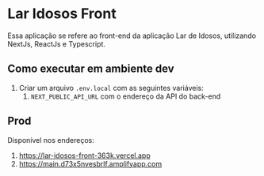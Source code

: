 # Lar Idosos Front

Essa aplicação se refere ao front-end da aplicação Lar de Idosos, utilizando NextJs, ReactJs e Typescript.

## Como executar em ambiente dev

1. Criar um arquivo `.env.local` com as seguintes variáveis:
   1. `NEXT_PUBLIC_API_URL` com o endereço da API do back-end


## Prod
Disponível nos endereços:
1. https://lar-idosos-front-363k.vercel.app
2. https://main.d73x5nvesbrlf.amplifyapp.com
